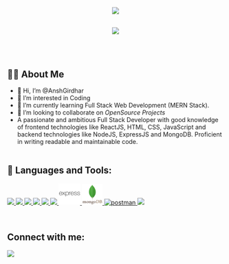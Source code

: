 <div align="center"><img width="50%" align="center" height="auto" src="https://img.freepik.com/free-vector/programming-concept-illustration_114360-1351.jpg?w=740&t=st=1663008172~exp=1663008772~hmac=c96e71144e44638e82f17cee3ddcd3ba585280f8f3944596dbcbc47b6f2d973c" height="175px"/>
<br></br>
<p align="center">
  <a href="https://github.com/DenverCoder1/readme-typing-svg">
    <img src="https://readme-typing-svg.demolab.com/?lines=hi! My self Ansh 👦🏽; Full-stack%20web%20developer 👨🏻‍💻; Problem Solver;Curious%20to%20learn%20new%20things !&font=Fira%20Code&center=true&width=440&height=45&color=00dfc0&vCenter=true&size=22&pause=1000"></a>
</p>
</div>
<br></br>

## 🙋‍♂️ About Me
- 👋 Hi, I’m @AnshGirdhar
- 👀 I’m interested in Coding
- 🌱 I’m currently learning Full Stack Web Development (MERN Stack).
- 👯 I’m looking to collaborate on *OpenSource Projects*
- A passionate and ambitious Full Stack Developer with good knowledge of frontend technologies like ReactJS, HTML, CSS, JavaScript and backend technologies like         NodeJS, ExpressJS and MongoDB. Proficient in writing readable and maintainable code.
<br></br>

## 🚀 Languages and Tools:
<p> 
    <a href="https://reactjs.org/" target="_blank"> <img src="https://img.icons8.com/color/48/000000/react-native.png"/> </a> 
    <a href="https://developer.mozilla.org/en-US/docs/Web/JavaScript" target="_blank"> <img src="https://img.icons8.com/color/48/000000/javascript.png"/> </a> 
    <a href="https://www.w3.org/html/" target="_blank"> <img src="https://img.icons8.com/color/48/000000/html-5.png"/> </a> 
    <a href="https://www.w3schools.com/css/" target="_blank"> <img src="https://img.icons8.com/color/48/000000/css3.png"/> </a> 
    <a href="https://redux.js.org" target="_blank"> <img src="https://img.icons8.com/color/48/000000/redux.png"/> </a>
    <a href="https://nodejs.org" target="_blank"> <img src="https://img.icons8.com/color/48/000000/nodejs.png"/> </a> 
    <a href="https://expressjs.com" target="_blank"> <img src="https://raw.githubusercontent.com/devicons/devicon/master/icons/express/express-original-wordmark.svg" alt="express" width="50px" height="50px"/> </a>
    <a href="https://www.mongodb.com/" target="_blank"> <img src="https://raw.githubusercontent.com/devicons/devicon/master/icons/mongodb/mongodb-original-wordmark.svg" alt="mongodb" width="48" height="48"/> </a> 
    <a href="https://postman.com" target="_blank"> <img src="https://www.vectorlogo.zone/logos/getpostman/getpostman-icon.svg" alt="postman" width="45" height="45"/> </a>   
    <a href="https://git-scm.com/" target="_blank"> <img src="https://img.icons8.com/color/48/000000/git.png"/> </a>  
</p>
<br/>

## Connect with me:

<p align="left">

<a href = "https://www.linkedin.com/in/anshgirdhar/"><img src="https://img.icons8.com/fluent/48/000000/linkedin.png"/></a>

</p>

<!---
AnshGirdhar1/AnshGirdhar1 is a ✨ special ✨ repository because its `README.md` (this file) appears on your GitHub profile.
You can click the Preview link to take a look at your changes.
--->
